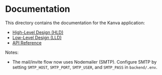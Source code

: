 # Documentation

This directory contains the documentation for the Kanva application:

- [High-Level Design (HLD)](./hld.md)
- [Low-Level Design (LLD)](./lld.md)
- [API Reference](../api-reference.md)

Notes:
- The mail/invite flow now uses Nodemailer (SMTP). Configure SMTP by setting `SMTP_HOST`, `SMTP_PORT`, `SMTP_USER`, and `SMTP_PASS` in `backend/.env`.